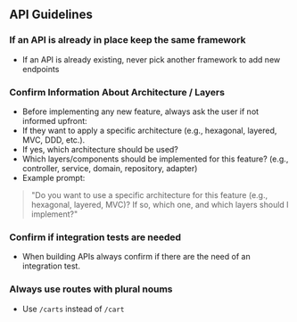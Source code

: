 ## API Guidelines

### If an API is already in place keep the same framework
- If an API is already existing, never pick another framework to add new endpoints  

### Confirm Information About Architecture / Layers
- Before implementing any new feature, always ask the user if not informed upfront:
- If they want to apply a specific architecture (e.g., hexagonal, layered, MVC, DDD, etc.).
- If yes, which architecture should be used?
- Which layers/components should be implemented for this feature? (e.g., controller, service, domain, repository, adapter)
- Example prompt:
 > "Do you want to use a specific architecture for this feature (e.g., hexagonal, layered, MVC)? If so, which one, and which layers should I implement?"

### Confirm if integration tests are needed
- When building APIs always confirm if there are the need of an integration test.

### Always use routes with plural noums 
- Use `/carts` instead of `/cart` 
